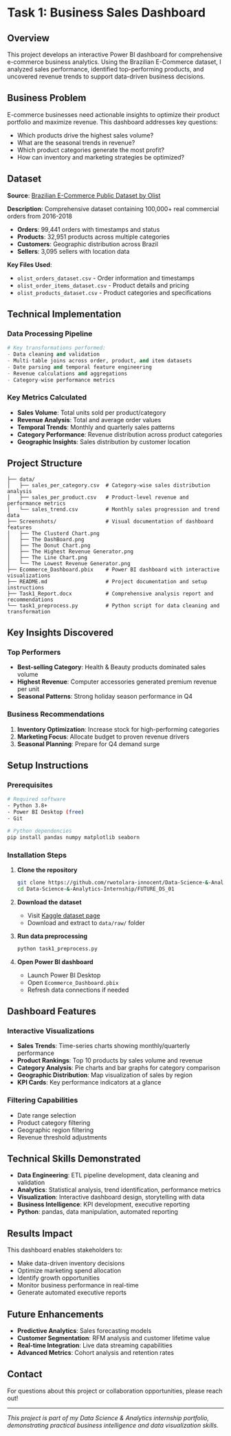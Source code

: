 # Task 1: Business Sales Dashboard

## Overview

This project develops an interactive Power BI dashboard for comprehensive e-commerce business analytics. Using the Brazilian E-Commerce dataset, I analyzed sales performance, identified top-performing products, and uncovered revenue trends to support data-driven business decisions.

## Business Problem

E-commerce businesses need actionable insights to optimize their product portfolio and maximize revenue. This dashboard addresses key questions:
- Which products drive the highest sales volume?
- What are the seasonal trends in revenue?
- Which product categories generate the most profit?
- How can inventory and marketing strategies be optimized?

## Dataset

**Source**: [Brazilian E-Commerce Public Dataset by Olist](https://www.kaggle.com/datasets/olistbr/brazilian-ecommerce)

**Description**: Comprehensive dataset containing 100,000+ real commercial orders from 2016-2018
- **Orders**: 99,441 orders with timestamps and status
- **Products**: 32,951 products across multiple categories
- **Customers**: Geographic distribution across Brazil
- **Sellers**: 3,095 sellers with location data

**Key Files Used**:
- `olist_orders_dataset.csv` - Order information and timestamps
- `olist_order_items_dataset.csv` - Product details and pricing
- `olist_products_dataset.csv` - Product categories and specifications

## Technical Implementation

### Data Processing Pipeline
```python
# Key transformations performed:
- Data cleaning and validation
- Multi-table joins across order, product, and item datasets
- Date parsing and temporal feature engineering
- Revenue calculations and aggregations
- Category-wise performance metrics
```

### Key Metrics Calculated
- **Sales Volume**: Total units sold per product/category
- **Revenue Analysis**: Total and average order values
- **Temporal Trends**: Monthly and quarterly sales patterns
- **Category Performance**: Revenue distribution across product categories
- **Geographic Insights**: Sales distribution by customer location

## Project Structure

```
├── data/
│   ├── sales_per_category.csv  # Category-wise sales distribution analysis
│   ├── sales_per_product.csv   # Product-level revenue and performance metrics
│   └── sales_trend.csv         # Monthly sales progression and trend data
├── Screenshots/                # Visual documentation of dashboard features
│   ├── The Clusterd Chart.png
│   ├── The DashBoard.png
│   ├── The Donut Chart.png
│   ├── The Highest Revenue Generator.png
│   ├── The Line Chart.png
│   └── The Lowest Revenue Generator.png
├── Ecommerce_Dashboard.pbix    # Power BI dashboard with interactive visualizations
├── README.md                   # Project documentation and setup instructions
├── Task1_Report.docx           # Comprehensive analysis report and recommendations
└── task1_preprocess.py         # Python script for data cleaning and transformation
```

## Key Insights Discovered

### Top Performers
- **Best-selling Category**: Health & Beauty products dominated sales volume
- **Highest Revenue**: Computer accessories generated premium revenue per unit
- **Seasonal Patterns**: Strong holiday season performance in Q4

### Business Recommendations
1. **Inventory Optimization**: Increase stock for high-performing categories
2. **Marketing Focus**: Allocate budget to proven revenue drivers
3. **Seasonal Planning**: Prepare for Q4 demand surge

## Setup Instructions

### Prerequisites
```bash
# Required software
- Python 3.8+
- Power BI Desktop (free)
- Git

# Python dependencies
pip install pandas numpy matplotlib seaborn
```

### Installation Steps

1. **Clone the repository**
   ```bash
   git clone https://github.com/rwotolara-innocent/Data-Science-&-Analytics-Internship.git
   cd Data-Science-&-Analytics-Internship/FUTURE_DS_01
   ```

2. **Download the dataset**
   - Visit [Kaggle dataset page](https://www.kaggle.com/datasets/olistbr/brazilian-ecommerce)
   - Download and extract to `data/raw/` folder

3. **Run data preprocessing**
   ```bash
   python task1_preprocess.py
   ```

4. **Open Power BI dashboard**
   - Launch Power BI Desktop
   - Open `Ecommerce_Dashboard.pbix`
   - Refresh data connections if needed

## Dashboard Features

### Interactive Visualizations
- **Sales Trends**: Time-series charts showing monthly/quarterly performance
- **Product Rankings**: Top 10 products by sales volume and revenue
- **Category Analysis**: Pie charts and bar graphs for category comparison
- **Geographic Distribution**: Map visualization of sales by region
- **KPI Cards**: Key performance indicators at a glance

### Filtering Capabilities
- Date range selection
- Product category filtering
- Geographic region filtering
- Revenue threshold adjustments

## Technical Skills Demonstrated

- **Data Engineering**: ETL pipeline development, data cleaning and validation
- **Analytics**: Statistical analysis, trend identification, performance metrics
- **Visualization**: Interactive dashboard design, storytelling with data
- **Business Intelligence**: KPI development, executive reporting
- **Python**: pandas, data manipulation, automated reporting

## Results Impact

This dashboard enables stakeholders to:
- Make data-driven inventory decisions
- Optimize marketing spend allocation
- Identify growth opportunities
- Monitor business performance in real-time
- Generate automated executive reports

## Future Enhancements

- **Predictive Analytics**: Sales forecasting models
- **Customer Segmentation**: RFM analysis and customer lifetime value
- **Real-time Integration**: Live data streaming capabilities
- **Advanced Metrics**: Cohort analysis and retention rates

## Contact

For questions about this project or collaboration opportunities, please reach out!

---

*This project is part of my Data Science & Analytics internship portfolio, demonstrating practical business intelligence and data visualization skills.*
